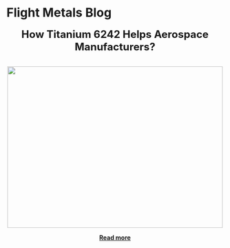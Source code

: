 # Flight Metals Blog

<center><span style="margin-bottom: 15px; text-align: center; font-size: 24px;"><strong>How Titanium 6242 Helps Aerospace Manufacturers?</strong></span></center>
<br />
<p><strong><img src="https://www.flightmetals.com/wp-content/uploads/2018/05/titanium_bars.jpg" alt="" width="500" height="375" style="display: block; margin-left: auto; margin-right: auto;" /></strong></p>
<center>
<center><strong><a href="https://flightmetalsblog.github.io/titanium-6242-ams-4919-sheet-plate.html">Read more</a></strong></center>
</center>
